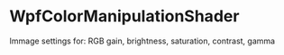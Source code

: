 WpfColorManipulationShader
==========================

Immage settings for: RGB gain, brightness, saturation, contrast, gamma
